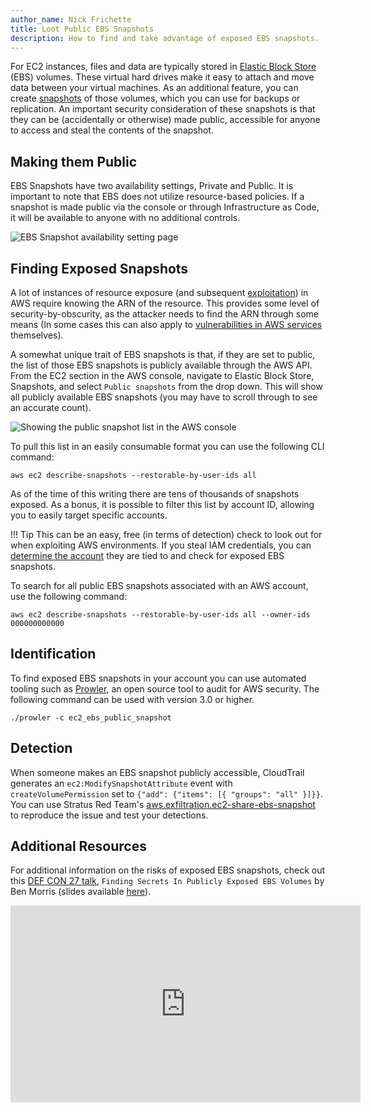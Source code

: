 ```yaml
---
author_name: Nick Frichette
title: Loot Public EBS Snapshots
description: How to find and take advantage of exposed EBS snapshots.
---
```


For EC2 instances, files and data are typically stored in [Elastic Block Store](https://docs.aws.amazon.com/AWSEC2/latest/UserGuide/AmazonEBS.html) (EBS) volumes. These virtual hard drives make it easy to attach and move data between your virtual machines. As an additional feature, you can create [snapshots](https://docs.aws.amazon.com/AWSEC2/latest/UserGuide/EBSSnapshots.html) of those volumes, which you can use for backups or replication. An important security consideration of these snapshots is that they can be (accidentally or otherwise) made public, accessible for anyone to access and steal the contents of the snapshot.

## Making them Public

EBS Snapshots have two availability settings, Private and Public. It is important to note that EBS does not utilize resource-based policies. If a snapshot is made public via the console or through Infrastructure as Code, it will be available to anyone with no additional controls.

![EBS Snapshot availability setting page](../../images/aws/enumeration/loot_public_ebs_snapshots/ebs_snapshot_availability.png)

## Finding Exposed Snapshots

A lot of instances of resource exposure (and subsequent [exploitation](https://hackingthe.cloud/aws/exploitation/Misconfigured_Resource-Based_Policies/)) in AWS require knowing the ARN of the resource. This provides some level of security-by-obscurity, as the attacker needs to find the ARN through some means (In some cases this can also apply to [vulnerabilities in AWS services](https://securitylabs.datadoghq.com/articles/appsync-vulnerability-disclosure/) themselves).

A somewhat unique trait of EBS snapshots is that, if they are set to public, the list of those EBS snapshots is publicly available through the AWS API. From the EC2 section in the AWS console, navigate to Elastic Block Store, Snapshots, and select `Public snapshots` from the drop down. This will show all publicly available EBS snapshots (you may have to scroll through to see an accurate count).

![Showing the public snapshot list in the AWS console](../../images/aws/enumeration/loot_public_ebs_snapshots/public_snapshot_console.png)

To pull this list in an easily consumable format you can use the following CLI command:

```
aws ec2 describe-snapshots --restorable-by-user-ids all
```

As of the time of this writing there are tens of thousands of snapshots exposed. As a bonus, it is possible to filter this list by account ID, allowing you to easily target specific accounts.

!!! Tip
    This can be an easy, free (in terms of detection) check to look out for when exploiting AWS environments. If you steal IAM credentials, you can [determine the account](https://hackingthe.cloud/aws/enumeration/get-account-id-from-keys/) they are tied to and check for exposed EBS snapshots.

To search for all public EBS snapshots associated with an AWS account, use the following command:

```
aws ec2 describe-snapshots --restorable-by-user-ids all --owner-ids 000000000000
```

## Identification

To find exposed EBS snapshots in your account you can use automated tooling such as [Prowler](https://github.com/prowler-cloud/prowler), an open source tool to audit for AWS security. The following command can be used with version 3.0 or higher.

```
./prowler -c ec2_ebs_public_snapshot
```

## Detection

When someone makes an EBS snapshot publicly accessible, CloudTrail generates an `ec2:ModifySnapshotAttribute` event with `createVolumePermission` set to `{"add": {"items": [{ "groups": "all" }]}}`. You can use Stratus Red Team's [aws.exfiltration.ec2-share-ebs-snapshot](https://stratus-red-team.cloud/attack-techniques/AWS/aws.exfiltration.ec2-share-ebs-snapshot/) to reproduce the issue and test your detections.

## Additional Resources

For additional information on the risks of exposed EBS snapshots, check out this [DEF CON 27 talk](https://www.youtube.com/watch?v=-LGR63yCTts), `Finding Secrets In Publicly Exposed EBS Volumes` by Ben Morris (slides available [here](https://media.defcon.org/DEF%20CON%2027/DEF%20CON%2027%20presentations/DEFCON-27-Ben-Morris-More-Keys-Than-A-Piano-Finding-Secrets-In-Publicly-Exposed-Ebs-Volumes.pdf)).

<iframe width="560" height="315" src="https://www.youtube-nocookie.com/embed/-LGR63yCTts" title="YouTube video player" frameborder="0" allow="accelerometer; autoplay; clipboard-write; encrypted-media; gyroscope; picture-in-picture" allowfullscreen></iframe>
